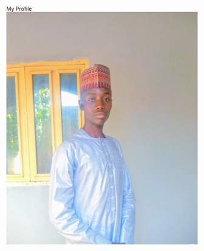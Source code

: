 My Profile
![Image](https://github.com/Dan-Barno/user.-001-github.io/blob/13a1ca0109028e4dca2ac934eaf55334ed2dd0f9/bkk.jpg)
